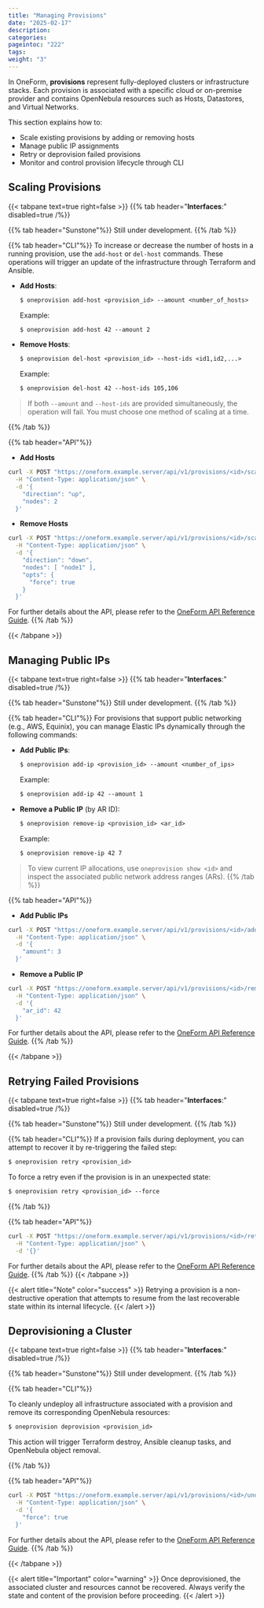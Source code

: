 ```yaml
---
title: "Managing Provisions"
date: "2025-02-17"
description:
categories:
pageintoc: "222"
tags:
weight: "3"
---
```


<a id="provider-operations"></a>

<!--# Managing Provisions -->

In OneForm, **provisions** represent fully-deployed clusters or infrastructure stacks. Each provision is associated with a specific cloud or on-premise provider and contains OpenNebula resources such as Hosts, Datastores, and Virtual Networks.

This section explains how to:

* Scale existing provisions by adding or removing hosts
* Manage public IP assignments
* Retry or deprovision failed provisions
* Monitor and control provision lifecycle through CLI

## Scaling Provisions

{{< tabpane text=true right=false >}}
{{% tab header="**Interfaces**:" disabled=true /%}}

{{% tab header="Sunstone"%}}
Still under development.
{{% /tab %}}

{{% tab header="CLI"%}}
To increase or decrease the number of hosts in a running provision, use the `add-host` or `del-host` commands. These operations will trigger an update of the infrastructure through Terraform and Ansible.

* **Add Hosts**:

  ```default
  $ oneprovision add-host <provision_id> --amount <number_of_hosts>
  ```

  Example:

  ```default
  $ oneprovision add-host 42 --amount 2
  ```

* **Remove Hosts**:

  ```default
  $ oneprovision del-host <provision_id> --host-ids <id1,id2,...>
  ```

  Example:

  ```default
  $ oneprovision del-host 42 --host-ids 105,106
  ```

> If both `--amount` and `--host-ids` are provided simultaneously, the operation will fail. You must choose one method of scaling at a time.

{{% /tab %}}

{{% tab header="API"%}}

* **Add Hosts**

```bash
curl -X POST "https://oneform.example.server/api/v1/provisions/<id>/scale" \
  -H "Content-Type: application/json" \
  -d '{
    "direction": "up",
    "nodes": 2
  }'
```

* **Remove Hosts**

```bash
curl -X POST "https://oneform.example.server/api/v1/provisions/<id>/scale" \
  -H "Content-Type: application/json" \
  -d '{
    "direction": "down",
    "nodes": [ "node1" ],
    "opts": {
      "force": true
    }
  }'
```

For further details about the API, please refer to the [OneForm API Reference Guide](/product/integration_references/system_interfaces/oneform_api.md).
{{% /tab %}}

{{< /tabpane >}}

## Managing Public IPs

{{< tabpane text=true right=false >}}
{{% tab header="**Interfaces**:" disabled=true /%}}

{{% tab header="Sunstone"%}}
Still under development.
{{% /tab %}}

{{% tab header="CLI"%}}
For provisions that support public networking (e.g., AWS, Equinix), you can manage Elastic IPs dynamically through the following commands:

* **Add Public IPs**:

  ```default
  $ oneprovision add-ip <provision_id> --amount <number_of_ips>
  ```

  Example:

  ```default
  $ oneprovision add-ip 42 --amount 1
  ```

* **Remove a Public IP** (by AR ID):

  ```default
  $ oneprovision remove-ip <provision_id> <ar_id>
  ```

  Example:

  ```default
  $ oneprovision remove-ip 42 7
  ```

> To view current IP allocations, use `oneprovision show <id>` and inspect the associated public network address ranges (ARs).
{{% /tab %}}

{{% tab header="API"%}}

* **Add Public IPs**

```bash
curl -X POST "https://oneform.example.server/api/v1/provisions/<id>/add-ip" \
  -H "Content-Type: application/json" \
  -d '{
    "amount": 3
  }'
```

* **Remove a Public IP**

```bash
curl -X POST "https://oneform.example.server/api/v1/provisions/<id>/remove-ip" \
  -H "Content-Type: application/json" \
  -d '{
    "ar_id": 42
  }'
```

For further details about the API, please refer to the [OneForm API Reference Guide](/product/integration_references/system_interfaces/oneform_api.md).
{{% /tab %}}

{{< /tabpane >}}

## Retrying Failed Provisions

{{< tabpane text=true right=false >}}
{{% tab header="**Interfaces**:" disabled=true /%}}

{{% tab header="Sunstone"%}}
Still under development.
{{% /tab %}}

{{% tab header="CLI"%}}
If a provision fails during deployment, you can attempt to recover it by re-triggering the failed step:

```default
$ oneprovision retry <provision_id>
```

To force a retry even if the provision is in an unexpected state:

```default
$ oneprovision retry <provision_id> --force
```
{{% /tab %}}

{{% tab header="API"%}}

```bash
curl -X POST "https://oneform.example.server/api/v1/provisions/<id>/retry" \
  -H "Content-Type: application/json" \
  -d '{}'
```

For further details about the API, please refer to the [OneForm API Reference Guide](/product/integration_references/system_interfaces/oneform_api.md).
{{% /tab %}}
{{< /tabpane >}}

{{< alert title="Note" color="success" >}}
Retrying a provision is a non-destructive operation that attempts to resume from the last recoverable state within its internal lifecycle.
{{< /alert >}}

## Deprovisioning a Cluster

{{< tabpane text=true right=false >}}
{{% tab header="**Interfaces**:" disabled=true /%}}

{{% tab header="Sunstone"%}}
Still under development.
{{% /tab %}}

{{% tab header="CLI"%}}

To cleanly undeploy all infrastructure associated with a provision and remove its corresponding OpenNebula resources:

```default
$ oneprovision deprovision <provision_id>
```

This action will trigger Terraform destroy, Ansible cleanup tasks, and OpenNebula object removal.

{{% /tab %}}

{{% tab header="API"%}}

```bash
curl -X POST "https://oneform.example.server/api/v1/provisions/<id>/undeploy" \
  -H "Content-Type: application/json" \
  -d '{
    "force": true
  }'
```

For further details about the API, please refer to the [OneForm API Reference Guide](/product/integration_references/system_interfaces/oneform_api.md).
{{% /tab %}}

{{< /tabpane >}}

{{< alert title="Important" color="warning" >}}
Once deprovisioned, the associated cluster and resources cannot be recovered. Always verify the state and content of the provision before proceeding.
{{< /alert >}}
